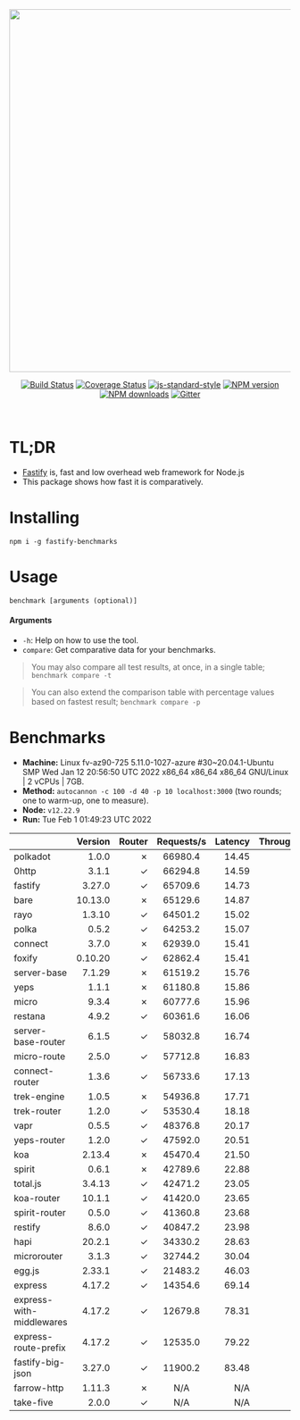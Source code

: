 <div align="center">
<img src="https://github.com/fastify/graphics/raw/master/full-logo.png" width="650" height="auto"/>
</div>

<div align="center">

[![Build Status](https://travis-ci.org/fastify/fastify.svg?branch=master)](https://travis-ci.org/fastify/fastify)
[![Coverage Status](https://coveralls.io/repos/github/fastify/fastify/badge.svg?branch=master)](https://coveralls.io/github/fastify/fastify?branch=master)
[![js-standard-style](https://img.shields.io/badge/code%20style-standard-brightgreen.svg?style=flat)](http://standardjs.com/)
[![NPM version](https://img.shields.io/npm/v/fastify.svg?style=flat)](https://www.npmjs.com/package/fastify)
[![NPM downloads](https://img.shields.io/npm/dm/fastify.svg?style=flat)](https://www.npmjs.com/package/fastify) [![Gitter](https://badges.gitter.im/gitterHQ/gitter.svg)](https://gitter.im/fastify)
</div>
<br />

# TL;DR

* [Fastify](https://github.com/fastify/fastify) is, fast and low overhead web framework for Node.js
* This package shows how fast it is comparatively.

# Installing

```
npm i -g fastify-benchmarks
```

# Usage

```
benchmark [arguments (optional)]
```

#### Arguments

* `-h`: Help on how to use the tool.
* `compare`: Get comparative data for your benchmarks.

> You may also compare all test results, at once, in a single table; `benchmark compare -t`

> You can also extend the comparison table with percentage values based on fastest result; `benchmark compare -p`
# Benchmarks
* __Machine:__ Linux fv-az90-725 5.11.0-1027-azure #30~20.04.1-Ubuntu SMP Wed Jan 12 20:56:50 UTC 2022 x86_64 x86_64 x86_64 GNU/Linux | 2 vCPUs | 7GB.
* __Method:__ `autocannon -c 100 -d 40 -p 10 localhost:3000` (two rounds; one to warm-up, one to measure).
* __Node:__ `v12.22.9`
* __Run:__ Tue Feb  1 01:49:23 UTC 2022

|                          | Version | Router | Requests/s | Latency | Throughput/Mb |
| :--                      | --:     | --:    | :-:        | --:     | --:           |
| polkadot                 | 1.0.0   | ✗      | 66980.4    | 14.45   | 11.95         |
| 0http                    | 3.1.1   | ✓      | 66294.8    | 14.59   | 11.82         |
| fastify                  | 3.27.0  | ✓      | 65709.6    | 14.73   | 11.72         |
| bare                     | 10.13.0 | ✗      | 65129.6    | 14.87   | 11.62         |
| rayo                     | 1.3.10  | ✓      | 64501.2    | 15.02   | 11.50         |
| polka                    | 0.5.2   | ✓      | 64253.2    | 15.07   | 11.46         |
| connect                  | 3.7.0   | ✗      | 62939.0    | 15.41   | 11.23         |
| foxify                   | 0.10.20 | ✓      | 62862.4    | 15.41   | 10.31         |
| server-base              | 7.1.29  | ✗      | 61519.2    | 15.76   | 10.97         |
| yeps                     | 1.1.1   | ✗      | 61180.8    | 15.86   | 10.91         |
| micro                    | 9.3.4   | ✗      | 60777.6    | 15.96   | 10.84         |
| restana                  | 4.9.2   | ✓      | 60361.6    | 16.06   | 10.76         |
| server-base-router       | 6.1.5   | ✓      | 58032.8    | 16.74   | 10.35         |
| micro-route              | 2.5.0   | ✓      | 57712.8    | 16.83   | 10.29         |
| connect-router           | 1.3.6   | ✓      | 56733.6    | 17.13   | 10.12         |
| trek-engine              | 1.0.5   | ✗      | 54936.8    | 17.71   | 9.01          |
| trek-router              | 1.2.0   | ✓      | 53530.4    | 18.18   | 8.78          |
| vapr                     | 0.5.5   | ✓      | 48376.8    | 20.17   | 7.94          |
| yeps-router              | 1.2.0   | ✓      | 47592.0    | 20.51   | 8.49          |
| koa                      | 2.13.4  | ✗      | 45470.4    | 21.50   | 8.11          |
| spirit                   | 0.6.1   | ✗      | 42789.6    | 22.88   | 7.63          |
| total.js                 | 3.4.13  | ✓      | 42471.2    | 23.05   | 13.00         |
| koa-router               | 10.1.1  | ✓      | 41420.0    | 23.65   | 7.39          |
| spirit-router            | 0.5.0   | ✓      | 41360.8    | 23.68   | 7.38          |
| restify                  | 8.6.0   | ✓      | 40847.2    | 23.98   | 7.36          |
| hapi                     | 20.2.1  | ✓      | 34330.2    | 28.63   | 6.12          |
| microrouter              | 3.1.3   | ✓      | 32744.2    | 30.04   | 5.84          |
| egg.js                   | 2.33.1  | ✓      | 21483.2    | 46.03   | 7.56          |
| express                  | 4.17.2  | ✓      | 14354.6    | 69.14   | 2.56          |
| express-with-middlewares | 4.17.2  | ✓      | 12679.8    | 78.31   | 4.86          |
| express-route-prefix     | 4.17.2  | ✓      | 12535.0    | 79.22   | 4.64          |
| fastify-big-json         | 3.27.0  | ✓      | 11900.2    | 83.48   | 136.90        |
| farrow-http              | 1.11.3  | ✗      | N/A        | N/A     | N/A           |
| take-five                | 2.0.0   | ✓      | N/A        | N/A     | N/A           |
